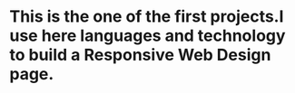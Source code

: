 # This is the one of the first projects.I use here languages and technology to build a Responsive Web Design page.
